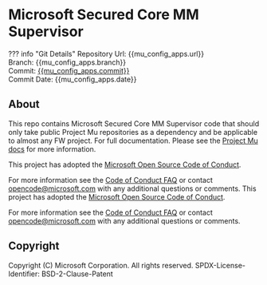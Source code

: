 # Microsoft Secured Core MM Supervisor

??? info "Git Details"
    Repository Url: {{mu_config_apps.url}}  
    Branch:         {{mu_config_apps.branch}}  
    Commit:         [{{mu_config_apps.commit}}]({{mu_config_apps.commitlink}})  
    Commit Date:    {{mu_config_apps.date}}

## About

This repo contains Microsoft Secured Core MM Supervisor code that should only take public Project Mu repositories as a dependency and be applicable to almost any FW project. For full documentation.
Please see the [Project Mu docs](https://github.com/Microsoft/mu) for more information.

This project has adopted the [Microsoft Open Source Code of Conduct](https://opensource.microsoft.com/codeofconduct/).

For more information see the [Code of Conduct FAQ](https://opensource.microsoft.com/codeofconduct/faq/) or contact [opencode@microsoft.com](mailto:opencode@microsoft.com) with any additional questions or comments.
This project has adopted the [Microsoft Open Source Code of Conduct](https://opensource.microsoft.com/codeofconduct/).

For more information see the [Code of Conduct FAQ](https://opensource.microsoft.com/codeofconduct/faq/) or contact [opencode@microsoft.com](mailto:opencode@microsoft.com) with any additional questions or comments.

## Copyright

Copyright (C) Microsoft Corporation. All rights reserved.
SPDX-License-Identifier: BSD-2-Clause-Patent
